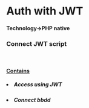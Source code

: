 <h1>Auth with JWT</H1>
<h4>Technology->PHP native</h4>
<h3>Connect JWT script</h3>
<br>
<u><h4>Contains</h4></u>
<h5><li>Access using JWT </li></h5>
<h5><li>Connect bbdd</li></h5>



